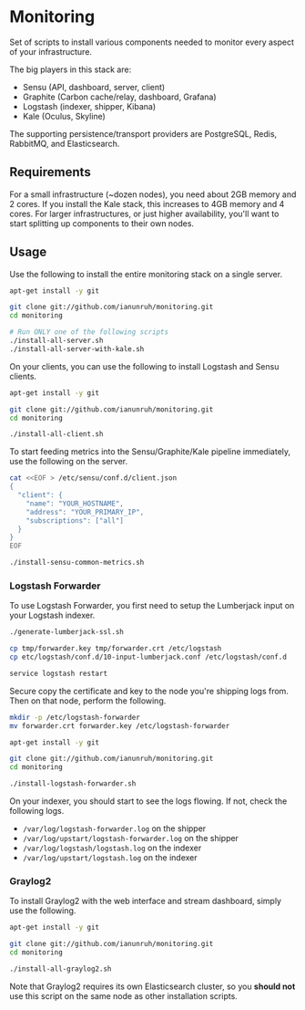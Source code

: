 # Monitoring

Set of scripts to install various components needed to monitor every aspect of your infrastructure.

The big players in this stack are:

- Sensu (API, dashboard, server, client)
- Graphite (Carbon cache/relay, dashboard, Grafana)
- Logstash (indexer, shipper, Kibana)
- Kale (Oculus, Skyline)

The supporting persistence/transport providers are PostgreSQL, Redis, RabbitMQ, and Elasticsearch.

## Requirements

For a small infrastructure (~dozen nodes), you need about 2GB memory and 2 cores. If you install the Kale stack, this increases to 4GB memory and 4 cores. For larger infrastructures, or just higher availability, you'll want to start splitting up components to their own nodes.

## Usage

Use the following to install the entire monitoring stack on a single server.

```sh
apt-get install -y git

git clone git://github.com/ianunruh/monitoring.git
cd monitoring

# Run ONLY one of the following scripts
./install-all-server.sh
./install-all-server-with-kale.sh
```

On your clients, you can use the following to install Logstash and Sensu clients.

```sh
apt-get install -y git

git clone git://github.com/ianunruh/monitoring.git
cd monitoring

./install-all-client.sh
```

To start feeding metrics into the Sensu/Graphite/Kale pipeline immediately, use the following on the server.

```sh
cat <<EOF > /etc/sensu/conf.d/client.json
{
  "client": {
    "name": "YOUR_HOSTNAME",
    "address": "YOUR_PRIMARY_IP",
    "subscriptions": ["all"]
  }
}
EOF

./install-sensu-common-metrics.sh
```

### Logstash Forwarder

To use Logstash Forwarder, you first need to setup the Lumberjack input on your Logstash indexer.

```sh
./generate-lumberjack-ssl.sh

cp tmp/forwarder.key tmp/forwarder.crt /etc/logstash
cp etc/logstash/conf.d/10-input-lumberjack.conf /etc/logstash/conf.d

service logstash restart
```

Secure copy the certificate and key to the node you're shipping logs from. Then on that node, perform the following.

```sh
mkdir -p /etc/logstash-forwarder
mv forwarder.crt forwarder.key /etc/logstash-forwarder

apt-get install -y git

git clone git://github.com/ianunruh/monitoring.git
cd monitoring

./install-logstash-forwarder.sh
```

On your indexer, you should start to see the logs flowing. If not, check the following logs.

- `/var/log/logstash-forwarder.log` on the shipper
- `/var/log/upstart/logstash-forwarder.log` on the shipper
- `/var/log/logstash/logstash.log` on the indexer
- `/var/log/upstart/logstash.log` on the indexer

### Graylog2

To install Graylog2 with the web interface and stream dashboard, simply use the following.

```sh
apt-get install -y git

git clone git://github.com/ianunruh/monitoring.git
cd monitoring

./install-all-graylog2.sh
```

Note that Graylog2 requires its own Elasticsearch cluster, so you **should not** use this script on the same node as other installation scripts.
